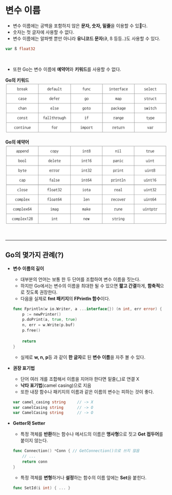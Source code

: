 # **변수 이름**

- 변수 이름에는 공백을 포함하지 않은 **문자, 숫자, 밑줄**을 이용할 수 있다.
- 숫자는 첫 글자에 사용할 수 없다.
- 변수 이름에는 알파벳 뿐만 아니라 **유니코드 문자**(∂, ß 등등..)도 사용할 수 있다.

~~~go
var ß float32
~~~

<br>

- 또한 Go는 변수 이름에 **예약어**와 **키워드**를 사용할 수 없다.

**Go의 키워드**
![](../img/키워드.png)

**Go의 예약어**
![](../img/예약어.png)

<br>

---
## **Go의 몇가지 관례(?)**
- **변수 이름의 길이**
    - 대부분의 언어는 보통 한 두 단어를 조합하여 변수 이름을 짓는다.
    - 하지만 Go에서는 변수의 이름을 최대한 될 수 있으면 **짧고 간결**하게, **함축적**으로 짓도록 권장한다.
    - 다음을 실제로 **fmt 패키지**의 **FPrintln 함수**이다.
    ~~~go
    func Fprintln(w io.Writer, a ...interface{}) (n int, err error) {
        p := newPrinter()
        p.doPrint(a, true, true)
        n, err = w.Write(p.buf)
        p.free()

        return 
    }
    ~~~
    - 실제로 **w, n, p**등 과 같이 **한 글자**로 된 **변수 이름**을 자주 볼 수 있다.

- **권장 표기법**
    - 단어 여러 개를 조합해서 이름을 지어야 한다면 밑줄(_)로 연결 X
    - **낙타 표기법**(camel casing)으로 지음
    - 또한 내장 함수나 패키지의 이름과 같은 이름의 변수는 피하는 것이 좋다.
    ~~~go
    var camel_casing string     // -> X
    var camelCasing string      // -> O
    var CamelCasing string      // -> O
    ~~~
    
- **Getter와 Setter**
    - 특정 객체를 **반환**하는 함수나 메서드의 이름은 **명사형**으로 짓고 **Get 접두어**를 붙이지 않는다.
    ~~~go
    func Connection() *Conn { // GetConnection()으로 쓰지 않음
        // ...
        return conn
    }
    ~~~
    - 특정 객체를 **변형**하거나 **설정**하는 함수의 이름 앞에는 **Set**을 붙힌다.
    ~~~go
    func SetId(i int) { ... }
    ~~~